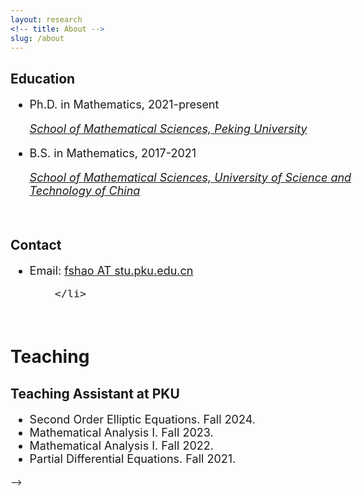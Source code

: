 ```yaml
---
layout: research
<!-- title: About -->
slug: /about
---
```



<div id="header" style="width: 115%;">
    <div id="centered" style="margin: 0 auto; width: 110%;"></div>

<h2>Education</h2>
<font size="+1">	
<ul>
  <li>Ph.D. in Mathematics, 2021-present </li>
    <p><i> <a href="http://english.math.pku.edu.cn">School of Mathematical Sciences, Peking University </a></i> </p>
<!--    <p><i> School of Mathematical Sciences, Peking University </i></p> -->

  <li> B.S. in Mathematics, 2017-2021 </li>
  <p><i> <a href="https://math.ustc.edu.cn/ENGLISH/list.htm">School of Mathematical Sciences, University of Science and Technology of China </a></i> </p>
<!--    <p><i> School of Mathematical Sciences, USTC </i></p> -->
   
</ul>
</font>

</div>

<br />

<h2>Contact</h2>
<font size="+1">	
<ul>
	<li>  Email: <a href="mailto:fshao@stu.pku.edu.cn">fshao AT stu.pku.edu.cn </a>
	</li>
    
		</li>		
</ul>
</font>

<br />


<!-- <hr width="820" /> -->

<div id="header" style="width: 125%;">
    <div id="centered" style="margin: 0 auto; width: 115%;"></div>

<h1>Teaching</h1>


 <h2>Teaching Assistant at PKU </h2>
<font size="+1">	
 <ul> 	
	<li> Second Order Elliptic Equations. Fall 2024. </li>
   <li>  Mathematical Analysis I. Fall 2023.  </li>  
 	 <li> Mathematical Analysis I. Fall 2022.  </li> 	
 	 <li> Partial Differential Equations. Fall 2021.  </li> 	 
 </ul>
</font> -->
<!-- </div> -->
